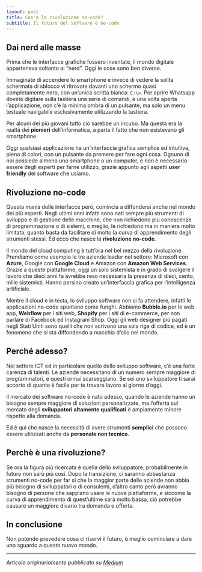```yaml
---
layout: post
title: Cos'è la rivoluzione no-code?
subtitle: Il futuro del software è no-code
---
```


## Dai nerd alle masse

Prima che le interfacce grafiche fossero inventate, il mondo digitale apparteneva soltanto ai “nerd”. Oggi le cose sono ben diverse.

Immaginate di accendere lo smartphone e invece di vedere la solita schermata di sblocco vi ritrovate davanti uno schermo quasi completamente nero, con un’unica scritta bianca: `C:\>`. Per aprire Whatsapp dovete digitare sulla tastiera una serie di comandi, e una volta aperta l’applicazione, non c’è la minima ombra di un pulsante, ma solo un menu testuale navigabile esclusivamente utilizzando la tastiera.

Per alcuni dei più giovani tutto ciò sarebbe un incubo. Ma questa era la realtà dei **pionieri** dell’informatica, a parte il fatto che non esistevano gli smartphone.

Oggi qualsiasi applicazione ha un’interfaccia grafica semplice ed intuitiva, piena di colori, con un pulsante da premere per fare ogni cosa. Ognuno di noi possiede almeno uno smartphone o un computer, e non è necessario essere degli esperti per farne utilizzo, grazie appunto agli aspetti **user friendly** dei software che usiamo.


## Rivoluzione no-code

Questa mania delle interfacce però, comincia a diffondersi anche nel mondo dei più esperti. Negli ultimi anni infatti sono nati sempre più strumenti di sviluppo e di gestione delle macchine, che non richiedono più conoscenze di programmazione o di sistemi, o meglio, le richiedono ma in maniera molto limitata, quanto basta da facilitare di molto la curva di apprendimento degli strumenti stessi. Ed ecco che nasce la **rivoluzione no-code**.

Il mondo del cloud computing è tutt’ora nel bel mezzo della rivoluzione. Prendiamo come esempio le tre aziende leader nel settore: Microsoft con **Azure**, Google con **Google Cloud** e Amazon con **Amazon Web Services**. Grazie a queste piattaforme, oggi un solo sistemista è in grado di svolgere il lavoro che dieci anni fa avrebbe reso necessaria la presenza di dieci, cento, mille sistemisti. Hanno persino creato un’interfaccia grafica per l’intelligenza artificiale.

Mentre il cloud è in testa, lo sviluppo software non si fa attendere, infatti le applicazioni no-code spuntano come funghi. Abbiamo **Bubble.io** per le web app, **Webflow** per i siti web, **Shopify** per i siti di e-commerce, per non parlare di Facebook ed Instagram Shop. Oggi gli web designer più pagati negli Stati Uniti sono quelli che non scrivono una sola riga di codice, ed è un fenomeno che si sta diffondendo a macchia d’olio nel mondo.


## Perché adesso?

Nel settore ICT ed in particolare quello dello sviluppo software, c’è una forte carenza di talenti. Le aziende necessitano di un numero sempre maggiore di programmatori, e questi ormai scarseggiano. Se sei uno sviluppatore ti sarai accorto di quanto è facile per te trovare lavoro al giorno d’oggi.

Il mercato dei software no-code è nato adesso, quando le aziende hanno un bisogno sempre maggiore di soluzioni personalizzate, ma l’offerta sul mercato degli **sviluppatori altamente qualificati** è ampiamente minore rispetto alla domanda.

Ed è qui che nasce la necessità di avere strumenti **semplici** che possono essere utilizzati anche da **personale non tecnico**.


## Perchè è una rivoluzione?

Se ora la figura più ricercata è quella dello sviluppatore, probabilmente in futuro non sarù più così. Dopo la transizione, ci saranno abbastanza strumenti no-code per far si che la maggior parte delle aziende non abbia più bisogno di sviluppatori o di consulenti, d’altro canto però avranno bisogno di persone che sappiano usare le nuove piattaforme, e siccome la curva di apprendimento di quest’ultime sarà molto bassa, ciò potrebbe causare un maggiore divario tra domanda e offerta.


## In conclusione

Non potendo prevedere cosa ci riservi il futuro, è meglio cominciare a dare uno sguardo a questo nuovo mondo.


---

_Articolo originariamente pubblicato su [Medium](https://bit.ly/3b1O1vo)_
